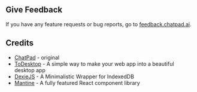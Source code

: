## Give Feedback

If you have any feature requests or bug reports, go to [feedback.chatpad.ai](https://feedback.chatpad.ai).

## Credits

- [ChatPad](https://github.com/deiucanta/chatpad) - original
- [ToDesktop](https://todesktop.com) - A simple way to make your web app into a beautiful desktop app
- [DexieJS](https://dexie.org) - A Minimalistic Wrapper for IndexedDB
- [Mantine](https://mantine.dev) - A fully featured React component library
